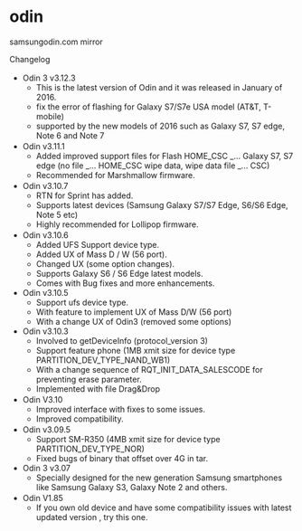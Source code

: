 # odin
samsungodin.com mirror

Changelog
<ul>
<li>Odin 3 v3.12.3 &nbsp; <a href="https://virustotal.com/en-gb/file/0ac5f3f796fdb6ad7a25b2df110ee666c4432461d7865e06a9559b5a269d1eb7/analysis/1479559517/" target="_blank" title="See VirusTotal Scan-Result for [Odin3_v3.12.3.zip]"><img height="16" width="16" src="https://virustotalcloud.appspot.com/static/img/favicon.ico"/></a>
  <ul>
    <li>
    This is the latest version of Odin and it was released in January of 2016.
    </li>
    <li>
    fix the error of flashing for Galaxy S7/S7e USA model (AT&T, T-mobile)
    </li>
    <li>
    supported by the new models of 2016 such as Galaxy S7, S7 edge, Note 6 and Note 7 
    </li>
  </ul>
</li>
<li>Odin v3.11.1 &nbsp; <a href="https://virustotal.com/en-gb/file/e5388090951e3ebe2558fab874640936f855215dad40a8c66184f628ae365646/analysis/1479559540/" target="_blank" title="See VirusTotal Scan-Result for [Odin3_v3.11.1.zip]"><img height="16" width="16" src="https://virustotalcloud.appspot.com/static/img/favicon.ico"/></a>
  <ul>
    <li>
    Added  improved support files for Flash HOME_CSC _... Galaxy S7, S7 edge (no file _... HOME_CSC wipe data, wipe data file _... CSC)
    </li>
    <li>
    Recommended for Marshmallow firmware.
    </li>
    </ul>
</li>
<li>Odin v3.10.7 &nbsp; <a href="https://virustotal.com/en-gb/file/8a20ba28a84a9df4de2fa3d790e1135f22b9a8935b87f26c5904cf368eb8bf5f/analysis/1479559585/" target="_blank" title="See VirusTotal Scan-Result for [Odin3_v3.10.7.zip]"><img height="16" width="16" src="https://virustotalcloud.appspot.com/static/img/favicon.ico"/></a>
  <ul>
    <li>
    RTN for Sprint has added.
    </li>
    <li>
    Supports latest devices (Samsung Galaxy S7/S7 Edge, S6/S6 Edge, Note 5 etc)
    </li>
    <li>
    Highly recommended for Lollipop firmware.
    </li>
  </ul>
</li>
<li>Odin v3.10.6 &nbsp; <a href="https://virustotal.com/en-gb/file/666e92de87a3881ba19a99d97543bec8be73f68a5ec35f14e8ea7845c5af582a/analysis/1479559598/" target="_blank" title="See VirusTotal Scan-Result for [Odin3_v3.10.6.zip]"><img height="16" width="16" src="https://virustotalcloud.appspot.com/static/img/favicon.ico"/></a>
  <ul>
    <li>
    Added UFS Support device type.
    </li>
    <li>
    Added UX of Mass D / W (56 port).
    </li>
    <li>
    Changed UX (some option changes).
    </li>
    <li>
    Supports Galaxy S6 / S6 Edge latest models.
    </li>
    <li>
    Comes with Bug fixes and more enhancements.
    </li>
  </ul>
</li>
<li>Odin v3.10.5
  <ul>
    <li>
    Support ufs device type.
    </li>
    <li>
    With feature to implement UX of Mass D/W (56 port)
    </li>
    <li>
    With a change UX of Odin3 (removed some options)
    </li>
  </ul>
</li>
<li>Odin v3.10.3
  <ul>
    <li>
    Involved to getDeviceInfo (protocol_version 3)
    </li>
    <li>
    Support feature phone (1MB xmit size for device type PARTITION_DEV_TYPE_NAND_WB1)
    </li>
    <li>
    With a change sequence of RQT_INIT_DATA_SALESCODE for preventing erase parameter.
    </li>
    <li>
    Implemented with file Drag&Drop
    </li>
  </ul>
</li>
<li>Odin V3.10 &nbsp; <a href="https://virustotal.com/en-gb/file/1d0d8aa6acd9239ea342c78babbd5823e4d316381aefd2ea5ec49f7862363d03/analysis/1479559655/" target="_blank" title="See VirusTotal Scan-Result for [Odin_3.10.0.zip]"><img height="16" width="16" src="https://virustotalcloud.appspot.com/static/img/favicon.ico"/></a>
  <ul>
    <li>
    Improved interface with fixes to some issues.
    </li>
    <li>
    Improved compatibility.
    </li>
  </ul>
</li>
<li>Odin v3.09.5 &nbsp; <a href="https://virustotal.com/en-gb/file/d27353ad6754a1cc207a10d9fac2ee6818d45decc57eeadb23ea8f6b7c4c3f5a/analysis/1479559616/" target="_blank" title="See VirusTotal Scan-Result for [Odin_v3.09.zip]"><img height="16" width="16" src="https://virustotalcloud.appspot.com/static/img/favicon.ico"/></a>
  <ul>
    <li>
    Support SM-R350 (4MB xmit size for device type PARTITION_DEV_TYPE_NOR)
    </li>
    <li>
    Fixed bugs of binary that offset over 4G in tar.
    </li>
  </ul>
</li>
<li>Odin 3 v3.07
  <ul>
    <li>
    Specially designed for the new generation Samsung smartphones like Samsung Galaxy S3, Galaxy Note 2 and others.
    </li>
  </ul>
</li>
<li>Odin V1.85 &nbsp; <a href="https://virustotal.com/en-gb/file/d27353ad6754a1cc207a10d9fac2ee6818d45decc57eeadb23ea8f6b7c4c3f5a/analysis/1479559616/" target="_blank" title="See VirusTotal Scan-Result for [Odin_v1.85.zip]"><img height="16" width="16" src="https://virustotalcloud.appspot.com/static/img/favicon.ico"/></a>
  <ul>
    <li>
    If you own old device and have some compatibility issues with latest updated version , try this one.
    </li>
  </ul>
</li>
</ul>
